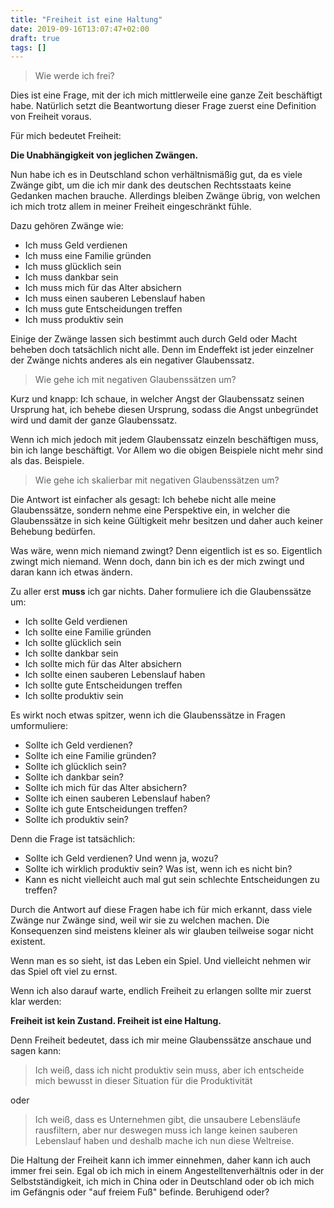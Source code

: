 ```yaml
---
title: "Freiheit ist eine Haltung"
date: 2019-09-16T13:07:47+02:00
draft: true
tags: []
---
```


> Wie werde ich frei?

Dies ist eine Frage, mit der ich mich mittlerweile eine ganze Zeit beschäftigt habe. Natürlich setzt die Beantwortung dieser Frage zuerst eine Definition von Freiheit voraus.

Für mich bedeutet Freiheit:

**Die Unabhängigkeit von jeglichen Zwängen.**

Nun habe ich es in Deutschland schon verhältnismäßig gut, da es viele Zwänge gibt, um die ich mir dank des deutschen Rechtsstaats keine Gedanken machen brauche. Allerdings bleiben Zwänge übrig, von welchen ich mich trotz allem in meiner Freiheit eingeschränkt fühle.

Dazu gehören Zwänge wie:

- Ich muss Geld verdienen
- Ich muss eine Familie gründen
- Ich muss glücklich sein
- Ich muss dankbar sein
- Ich muss mich für das Alter absichern
- Ich muss einen sauberen Lebenslauf haben
- Ich muss gute Entscheidungen treffen
- Ich muss produktiv sein

Einige der Zwänge lassen sich bestimmt auch durch Geld oder Macht beheben doch tatsächlich nicht alle. Denn im Endeffekt ist jeder einzelner der Zwänge nichts anderes als ein negativer Glaubenssatz.

> Wie gehe ich mit negativen Glaubenssätzen um? 

Kurz und knapp: Ich schaue, in welcher Angst der Glaubenssatz seinen Ursprung hat, ich behebe diesen Ursprung, sodass die Angst unbegründet wird und damit der ganze Glaubenssatz.

Wenn ich mich jedoch mit jedem Glaubenssatz einzeln beschäftigen muss, bin ich lange beschäftigt. Vor Allem wo die obigen Beispiele nicht mehr sind als das. Beispiele.

> Wie gehe ich skalierbar mit negativen Glaubenssätzen um?

Die Antwort ist einfacher als gesagt: Ich behebe nicht alle meine Glaubenssätze, sondern nehme eine Perspektive ein, in welcher die Glaubenssätze in sich keine Gültigkeit mehr besitzen und daher auch keiner Behebung bedürfen.

Was wäre, wenn mich niemand zwingt? Denn eigentlich ist es so. Eigentlich zwingt mich niemand. Wenn doch, dann bin ich es der mich zwingt und daran kann ich etwas ändern. 

Zu aller erst **muss** ich gar nichts. Daher formuliere ich die Glaubenssätze um:

- Ich sollte Geld verdienen
- Ich sollte eine Familie gründen
- Ich sollte glücklich sein
- Ich sollte dankbar sein
- Ich sollte mich für das Alter absichern
- Ich sollte einen sauberen Lebenslauf haben
- Ich sollte gute Entscheidungen treffen
- Ich sollte produktiv sein

Es wirkt noch etwas spitzer, wenn ich die Glaubenssätze in Fragen umformuliere:

- Sollte ich Geld verdienen?
- Sollte ich eine Familie gründen?
- Sollte ich glücklich sein?
- Sollte ich dankbar sein?
- Sollte ich mich für das Alter absichern?
- Sollte ich einen sauberen Lebenslauf haben?
- Sollte ich gute Entscheidungen treffen?
- Sollte ich produktiv sein?

Denn die Frage ist tatsächlich:

- Sollte ich Geld verdienen? Und wenn ja, wozu?
- Sollte ich wirklich produktiv sein? Was ist, wenn ich es nicht bin?
- Kann es nicht vielleicht auch mal gut sein schlechte Entscheidungen zu treffen?

Durch die Antwort auf diese Fragen habe ich für mich erkannt, dass viele Zwänge nur Zwänge sind, weil wir sie zu welchen machen. Die Konsequenzen sind meistens kleiner als wir glauben teilweise sogar nicht existent.

Wenn man es so sieht, ist das Leben ein Spiel. Und vielleicht nehmen wir das Spiel oft viel zu ernst.

Wenn ich also darauf warte, endlich Freiheit zu erlangen sollte mir zuerst klar werden:

**Freiheit ist kein Zustand. Freiheit ist eine Haltung.**

Denn Freiheit bedeutet, dass ich mir meine Glaubenssätze anschaue und sagen kann:

> Ich weiß, dass ich nicht produktiv sein muss, aber ich entscheide mich bewusst in dieser Situation für die Produktivität

oder

> Ich weiß, dass es Unternehmen gibt, die unsaubere Lebensläufe rausfiltern, aber nur deswegen muss ich lange keinen sauberen Lebenslauf haben und deshalb mache ich nun diese Weltreise.

Die Haltung der Freiheit kann ich immer einnehmen, daher kann ich auch immer frei sein. Egal ob ich mich in einem Angestelltenverhältnis oder in der Selbstständigkeit, ich mich in China oder in Deutschland oder ob ich mich im Gefängnis oder "auf freiem Fuß" befinde. Beruhigend oder?

